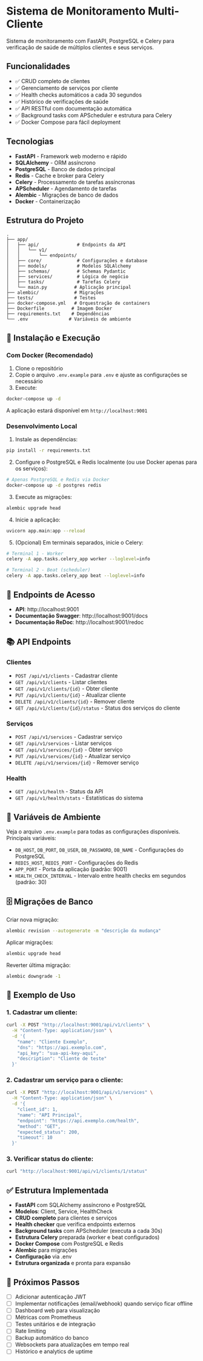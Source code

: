 # Sistema de Monitoramento Multi-Cliente

Sistema de monitoramento com FastAPI, PostgreSQL e Celery para verificação de saúde de múltiplos clientes e seus serviços.

## Funcionalidades

- ✅ CRUD completo de clientes
- ✅ Gerenciamento de serviços por cliente
- ✅ Health checks automáticos a cada 30 segundos
- ✅ Histórico de verificações de saúde
- ✅ API RESTful com documentação automática
- ✅ Background tasks com APScheduler e estrutura para Celery
- ✅ Docker Compose para fácil deployment

## Tecnologias

- **FastAPI** - Framework web moderno e rápido
- **SQLAlchemy** - ORM assíncrono
- **PostgreSQL** - Banco de dados principal
- **Redis** - Cache e broker para Celery
- **Celery** - Processamento de tarefas assíncronas
- **APScheduler** - Agendamento de tarefas
- **Alembic** - Migrações de banco de dados
- **Docker** - Containerização

## Estrutura do Projeto

```
.
├── app/
│   ├── api/              # Endpoints da API
│   │   └── v1/
│   │       └── endpoints/
│   ├── core/             # Configurações e database
│   ├── models/           # Modelos SQLAlchemy
│   ├── schemas/          # Schemas Pydantic
│   ├── services/         # Lógica de negócio
│   ├── tasks/            # Tarefas Celery
│   └── main.py          # Aplicação principal
├── alembic/             # Migrações
├── tests/               # Testes
├── docker-compose.yml   # Orquestração de containers
├── Dockerfile          # Imagem Docker
├── requirements.txt    # Dependências
└── .env               # Variáveis de ambiente
```

## 🚀 Instalação e Execução

### Com Docker (Recomendado)

1. Clone o repositório
2. Copie o arquivo `.env.example` para `.env` e ajuste as configurações se necessário
3. Execute:

```bash
docker-compose up -d
```

A aplicação estará disponível em `http://localhost:9001`

### Desenvolvimento Local

1. Instale as dependências:
```bash
pip install -r requirements.txt
```

2. Configure o PostgreSQL e Redis localmente (ou use Docker apenas para os serviços):
```bash
# Apenas PostgreSQL e Redis via Docker
docker-compose up -d postgres redis
```

3. Execute as migrações:
```bash
alembic upgrade head
```

4. Inicie a aplicação:
```bash
uvicorn app.main:app --reload
```

5. (Opcional) Em terminais separados, inicie o Celery:
```bash
# Terminal 1 - Worker
celery -A app.tasks.celery_app worker --loglevel=info

# Terminal 2 - Beat (scheduler)
celery -A app.tasks.celery_app beat --loglevel=info
```

## 📍 Endpoints de Acesso

- **API**: http://localhost:9001
- **Documentação Swagger**: http://localhost:9001/docs
- **Documentação ReDoc**: http://localhost:9001/redoc

## 📚 API Endpoints

### Clientes
- `POST /api/v1/clients` - Cadastrar cliente
- `GET /api/v1/clients` - Listar clientes
- `GET /api/v1/clients/{id}` - Obter cliente
- `PUT /api/v1/clients/{id}` - Atualizar cliente
- `DELETE /api/v1/clients/{id}` - Remover cliente
- `GET /api/v1/clients/{id}/status` - Status dos serviços do cliente

### Serviços
- `POST /api/v1/services` - Cadastrar serviço
- `GET /api/v1/services` - Listar serviços
- `GET /api/v1/services/{id}` - Obter serviço
- `PUT /api/v1/services/{id}` - Atualizar serviço
- `DELETE /api/v1/services/{id}` - Remover serviço

### Health
- `GET /api/v1/health` - Status da API
- `GET /api/v1/health/stats` - Estatísticas do sistema

## 🔧 Variáveis de Ambiente

Veja o arquivo `.env.example` para todas as configurações disponíveis. Principais variáveis:

- `DB_HOST`, `DB_PORT`, `DB_USER`, `DB_PASSWORD`, `DB_NAME` - Configurações do PostgreSQL
- `REDIS_HOST`, `REDIS_PORT` - Configurações do Redis
- `APP_PORT` - Porta da aplicação (padrão: 9001)
- `HEALTH_CHECK_INTERVAL` - Intervalo entre health checks em segundos (padrão: 30)

## 🗄️ Migrações de Banco

Criar nova migração:
```bash
alembic revision --autogenerate -m "descrição da mudança"
```

Aplicar migrações:
```bash
alembic upgrade head
```

Reverter última migração:
```bash
alembic downgrade -1
```

## 📝 Exemplo de Uso

### 1. Cadastrar um cliente:
```bash
curl -X POST "http://localhost:9001/api/v1/clients" \
  -H "Content-Type: application/json" \
  -d '{
    "name": "Cliente Exemplo",
    "dns": "https://api.exemplo.com",
    "api_key": "sua-api-key-aqui",
    "description": "Cliente de teste"
  }'
```

### 2. Cadastrar um serviço para o cliente:
```bash
curl -X POST "http://localhost:9001/api/v1/services" \
  -H "Content-Type: application/json" \
  -d '{
    "client_id": 1,
    "name": "API Principal",
    "endpoint": "https://api.exemplo.com/health",
    "method": "GET",
    "expected_status": 200,
    "timeout": 10
  }'
```

### 3. Verificar status do cliente:
```bash
curl "http://localhost:9001/api/v1/clients/1/status"
```

## ✅ Estrutura Implementada

- **FastAPI** com SQLAlchemy assíncrono e PostgreSQL
- **Modelos**: Client, Service, HealthCheck
- **CRUD completo** para clientes e serviços
- **Health checker** que verifica endpoints externos
- **Background tasks** com APScheduler (executa a cada 30s)
- **Estrutura Celery** preparada (worker e beat configurados)
- **Docker Compose** com PostgreSQL e Redis
- **Alembic** para migrações
- **Configuração** via .env
- **Estrutura organizada** e pronta para expansão

## 🚧 Próximos Passos

- [ ] Adicionar autenticação JWT
- [ ] Implementar notificações (email/webhook) quando serviço ficar offline
- [ ] Dashboard web para visualização
- [ ] Métricas com Prometheus
- [ ] Testes unitários e de integração
- [ ] Rate limiting
- [ ] Backup automático do banco
- [ ] Websockets para atualizações em tempo real
- [ ] Histórico e analytics de uptime